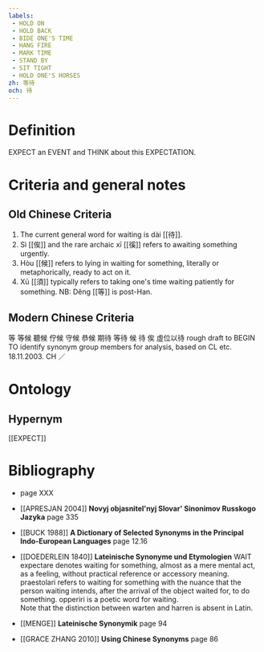 ```yaml
---
labels: 
 - HOLD ON
 - HOLD BACK
 - BIDE ONE'S TIME
 - HANG FIRE
 - MARK TIME
 - STAND BY
 - SIT TIGHT
 - HOLD ONE'S HORSES
zh: 等待
och: 待
---
```


# Definition
EXPECT an EVENT and THINK about this EXPECTATION.
# Criteria and general notes
## Old Chinese Criteria
1. The current general word for waiting is dài [[待]].
2. Sì [[俟]] and the rare archaic xī [[徯]] refers to awaiting something urgently.
3. Hòu [[候]] refers to lying in waiting for something, literally or metaphorically, ready to act on it.
4. Xū [[須]] typically refers to taking one's time waiting patiently for something.
NB: Děng [[等]] is post-Han.
## Modern Chinese Criteria
等
等候
聽候
佇候
守候
恭候
期待
等待
候
待
俟
虛位以待
rough draft to BEGIN TO identify synonym group members for analysis, based on CL etc. 18.11.2003. CH ／
# Ontology

## Hypernym
[[EXPECT]]
# Bibliography
- page XXX

- [[APRESJAN 2004]]
**Novyj objasnitel'nyj Slovar' Sinonimov Russkogo Jazyka** page 335

- [[BUCK 1988]]
**A Dictionary of Selected Synonyms in the Principal Indo-European Languages** page 12.16

- [[DOEDERLEIN 1840]]
**Lateinische Synonyme und Etymologien** 
WAIT
expectare denotes waiting for something, almost as a mere mental act, as a feeling, without practical reference or accessory meaning.
praestolari refers to waiting for something with the nuance that the person waiting intends, after the arrival of the object waited for, to do something.
opperiri is a poetic word for waiting.  
Note that the distinction between warten and harren is absent in Latin.
- [[MENGE]]
**Lateinische Synonymik** page 94

- [[GRACE ZHANG 2010]]
**Using Chinese Synonyms** page 86
